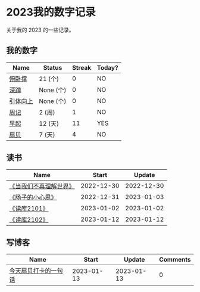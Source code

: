 # 2023我的数字记录
关于我的 2023 的一些记录。

## 我的数字

<!--START_SECTION:my_number-->
| Name | Status | Streak | Today? | 
 | ---- | ---- | ---- | ---- |
| [俯卧撑](https://github.com/mengziin/2023/issues/5) | 21 (个) | 0 | NO |
| [深蹲]() | None (个) | 0 | NO |
| [引体向上](https://github.com/mengziin/2023/issues/6) | None (个) | 0 | NO |
| [周记](https://github.com/mengziin/2023/issues/7) | 2 (周) | 1 | NO |
| [早起](https://github.com/mengziin/2023/issues/4) | 12 (天) | 11 | YES |
| [扇贝](https://github.com/mengziin/2023/issues/12) | 7 (天) | 4 | NO |

<!--END_SECTION:my_number-->

## 读书

<!--START_SECTION:my_read-->
| Name | Start | Update | 
 | ---- | ---- | ---- | 
| [《当我们不再理解世界》](https://github.com/mengziin/2023/issues/8#issuecomment-1367855340) | 2022-12-30 | 2022-12-30 | 
| [《肠子的小心思》](https://github.com/mengziin/2023/issues/8#issuecomment-1368182156) | 2022-12-31 | 2023-01-03 | 
| [《读库2101》](https://github.com/mengziin/2023/issues/8#issuecomment-1368738661) | 2023-01-02 | 2023-01-02 | 
| [《读库2102》](https://github.com/mengziin/2023/issues/8#issuecomment-1379981310) | 2023-01-12 | 2023-01-12 | 

<!--END_SECTION:my_read-->

## 写博客
<!--START_SECTION:my_blog-->
| Name | Start | Update | Comments | 
 | ---- | ---- | ---- | ---- |
| [今天扇贝打卡的一句话](https://github.com/mengziin/gitblog/issues/12) | 2023-01-13 | 2023-01-13 | 0 | 

<!--END_SECTION:my_blog-->

